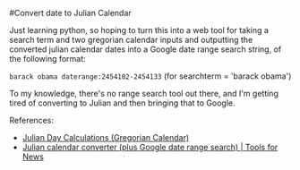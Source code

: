 #Convert date to Julian Calendar

Just learning python, so hoping to turn this into a web tool for taking a search term and two gregorian calendar inputs and outputting the converted julian calendar dates into a Google date range search string, of the following format:

`barack obama daterange:2454102-2454133`
(for searchterm = 'barack obama')

To my knowledge, there's no range search tool out there, and I'm getting tired of converting to Julian and then bringing that to Google.

References:

* [Julian Day Calculations (Gregorian Calendar)](http://quasar.as.utexas.edu/BillInfo/JulianDatesG.html)
* [Julian calendar converter (plus Google date range search) | Tools for News](http://toolkit.snd.org/tools/other/julian-calendar-converter-plus-google-date-range-s/)
